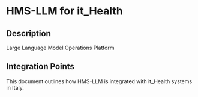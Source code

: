# HMS-LLM for it_Health

## Description

Large Language Model Operations Platform

## Integration Points

This document outlines how HMS-LLM is integrated with it_Health systems in Italy.

